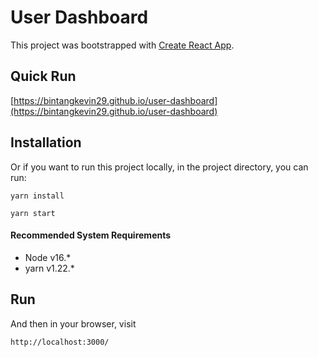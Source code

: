 # User Dashboard

This project was bootstrapped with [Create React App](https://github.com/facebook/create-react-app).

## Quick Run

[https://bintangkevin29.github.io/user-dashboard](https://bintangkevin29.github.io/user-dashboard)

## Installation

Or if you want to run this project locally, in the project directory, you can run:

```
yarn install
```

```
yarn start
```

#### Recommended System Requirements
- Node v16.*
- yarn v1.22.*

## Run

And then in your browser, visit

```
http://localhost:3000/
```
